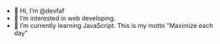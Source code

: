 - 👋 Hi, I’m @devfaf
- 👀 I’m interested in web developing.
- 🌱 I’m currently learning JavaScript.
This is my motto "Maximize each day"
